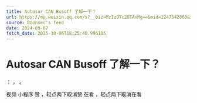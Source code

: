 ```yaml
---
title: Autosar CAN Busoff 了解一下？
url: https://mp.weixin.qq.com/s?__biz=MzIzOTc2OTAxMg==&mid=2247542863&idx=3&sn=61aca7832a2d1c21b05aeb223cda36ae
source: Doonsec's feed
date: 2024-09-07
fetch_date: 2025-10-06T18:25:40.996105
---
```


# Autosar CAN Busoff 了解一下？

：
，
。

视频
小程序
赞
，轻点两下取消赞
在看
，轻点两下取消在看